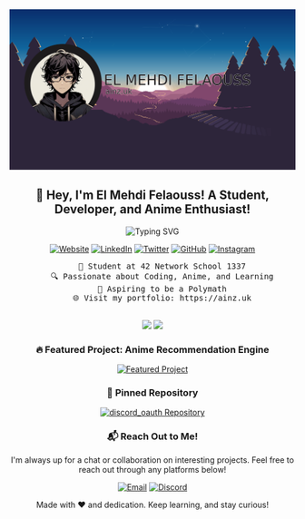 <div align="center">
  <img src="https://raw.githubusercontent.com/AinzOwl/AinzOwl/main/banner.png" alt="Ainz - The Polymath Student">

  <h2>👋 Hey, I'm El Mehdi Felaouss! A Student, Developer, and Anime Enthusiast!</h2>

  <!-- Typing SVG -->
  <img src="https://readme-typing-svg.herokuapp.com?size=30&center=true&vCenter=true&width=440&lines=Aspiring+Polymath;Student+at+1337;Web+Developer;Anime+%F0%9F%92%96" alt="Typing SVG" />

  <!-- Social Icons -->
  <p align="center">
    <a href="https://ainz.uk"><img src="https://img.shields.io/badge/Ainz.uk-FF5722?style=for-the-badge&logo=firefox-browser&logoColor=white" alt="Website"/></a>
    <a href="https://www.linkedin.com/in/felaouss/"><img src="https://img.shields.io/badge/linkedin-0A66C2?&style=for-the-badge&logo=linkedin&logoColor=white" alt="LinkedIn"/></a>
    <a href="https://twitter.com/AlnzOwl"><img src="https://img.shields.io/badge/Twitter-1D9BF0?&style=for-the-badge&logo=twitter&logoColor=white" alt="Twitter"/></a>
    <a href="https://github.com/ainzowl"><img src="https://img.shields.io/badge/GitHub-181717?style=for-the-badge&logo=github&logoColor=white" alt="GitHub"/></a>
    <a href="https://www.instagram.com/elmehdi_felaouss/"><img src="https://img.shields.io/badge/Instagram-E1306C?style=for-the-badge&logo=instagram&logoColor=white" alt="Instagram"/></a>
  </p>

  <!-- About Me Section -->
  <pre>
    💼 Student at 42 Network School 1337
    🔍 Passionate about Coding, Anime, and Learning
    🧠 Aspiring to be a Polymath
    🌐 Visit my portfolio: https://ainz.uk
  </pre>
  
  <!-- GitHub Stats -->
  <img height="180em" src="https://github-readme-stats.vercel.app/api?username=ainzowl&show_icons=true&theme=radical" />
  <img height="180em" src="https://github-readme-stats.vercel.app/api/top-langs/?username=ainzowl&layout=compact&theme=radical"/>

  <!-- Featured Project Section -->
  <h3>🔥 Featured Project: Anime Recommendation Engine</h3>
  <a href="https://ainz.cfd">
    <img src="https://via.placeholder.com/250x100?text=Anime+Recommendation+Engine" alt="Featured Project" width="25%"/>
  </a>

  <!-- Pinned Repos Section -->
  <h3>🌟 Pinned Repository</h3>
  <a href="https://github.com/ainzowl/discord_oauth">
    <img src="https://github-readme-stats.vercel.app/api/pin/?username=ainzowl&repo=discord_oauth&theme=radical" alt="discord_oauth Repository"/>
  </a>
  
  <!-- Contact Section -->
  <h3>📬 Reach Out to Me!</h3>
  <p>I'm always up for a chat or collaboration on interesting projects. Feel free to reach out through any platforms below!</p>

  <p>
    <a href="mailto:contact@ainz.uk"><img src="https://img.shields.io/badge/Email-D14836?style=for-the-badge&logo=gmail&logoColor=white" alt="Email"/></a>
    <a href="https://discord.com/users/ainzoal"><img src="https://img.shields.io/badge/Discord-7289DA?style=for-the-badge&logo=discord&logoColor=white" alt="Discord"/></a>
  </p>

  <p>Made with ❤️ and dedication. Keep learning, and stay curious!</p>
</div>

